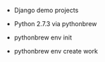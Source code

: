 * Django demo projects

* Python 2.7.3 via pythonbrew
* pythonbrew env init
* pythonbrew env create work

